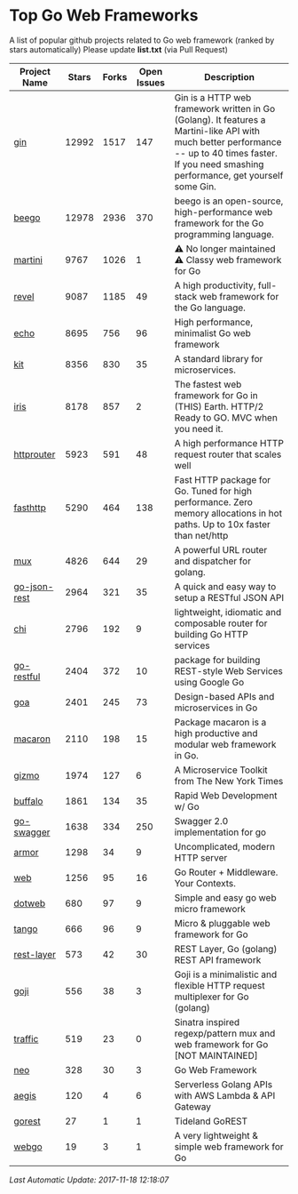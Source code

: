 # Top Go Web Frameworks
A list of popular github projects related to Go web framework (ranked by stars automatically)
Please update **list.txt** (via Pull Request)

| Project Name | Stars | Forks | Open Issues | Description |
| ------------ | ----- | ----- | ----------- | ----------- |
| [gin](https://github.com/gin-gonic/gin) | 12992 | 1517 | 147 | Gin is a HTTP web framework written in Go (Golang). It features a Martini-like API with much better performance -- up to 40 times faster. If you need smashing performance, get yourself some Gin. |
| [beego](https://github.com/astaxie/beego) | 12978 | 2936 | 370 | beego is an open-source, high-performance web framework for the Go programming language. |
| [martini](https://github.com/go-martini/martini) | 9767 | 1026 | 1 | ⚠️ No longer maintained ⚠️  Classy web framework for Go |
| [revel](https://github.com/revel/revel) | 9087 | 1185 | 49 | A high productivity, full-stack web framework for the Go language. |
| [echo](https://github.com/labstack/echo) | 8695 | 756 | 96 | High performance, minimalist Go web framework |
| [kit](https://github.com/go-kit/kit) | 8356 | 830 | 35 | A standard library for microservices. |
| [iris](https://github.com/kataras/iris) | 8178 | 857 | 2 | The fastest web framework for Go in (THIS) Earth. HTTP/2 Ready to GO. MVC when you need it. |
| [httprouter](https://github.com/julienschmidt/httprouter) | 5923 | 591 | 48 | A high performance HTTP request router that scales well |
| [fasthttp](https://github.com/valyala/fasthttp) | 5290 | 464 | 138 | Fast HTTP package for Go. Tuned for high performance. Zero memory allocations in hot paths. Up to 10x faster than net/http |
| [mux](https://github.com/gorilla/mux) | 4826 | 644 | 29 | A powerful URL router and dispatcher for golang. |
| [go-json-rest](https://github.com/ant0ine/go-json-rest) | 2964 | 321 | 35 | A quick and easy way to setup a RESTful JSON API |
| [chi](https://github.com/go-chi/chi) | 2796 | 192 | 9 | lightweight, idiomatic and composable router for building Go HTTP services |
| [go-restful](https://github.com/emicklei/go-restful) | 2404 | 372 | 10 | package for building REST-style Web Services using Google Go |
| [goa](https://github.com/goadesign/goa) | 2401 | 245 | 73 | Design-based APIs and microservices in Go |
| [macaron](https://github.com/go-macaron/macaron) | 2110 | 198 | 15 | Package macaron is a high productive and modular web framework in Go. |
| [gizmo](https://github.com/NYTimes/gizmo) | 1974 | 127 | 6 | A Microservice Toolkit from The New York Times |
| [buffalo](https://github.com/gobuffalo/buffalo) | 1861 | 134 | 35 | Rapid Web Development w/ Go |
| [go-swagger](https://github.com/go-swagger/go-swagger) | 1638 | 334 | 250 | Swagger 2.0 implementation for go |
| [armor](https://github.com/labstack/armor) | 1298 | 34 | 9 | Uncomplicated, modern HTTP server |
| [web](https://github.com/gocraft/web) | 1256 | 95 | 16 | Go Router + Middleware. Your Contexts. |
| [dotweb](https://github.com/devfeel/dotweb) | 680 | 97 | 9 | Simple and easy go web micro framework |
| [tango](https://github.com/lunny/tango) | 666 | 96 | 9 | Micro & pluggable web framework for Go |
| [rest-layer](https://github.com/rs/rest-layer) | 573 | 42 | 30 | REST Layer, Go (golang) REST API framework |
| [goji](https://github.com/goji/goji) | 556 | 38 | 3 | Goji is a minimalistic and flexible HTTP request multiplexer for Go (golang) |
| [traffic](https://github.com/pilu/traffic) | 519 | 23 | 0 | Sinatra inspired regexp/pattern mux and web framework for Go [NOT MAINTAINED] |
| [neo](https://github.com/ivpusic/neo) | 328 | 30 | 3 | Go Web Framework |
| [aegis](https://github.com/tmaiaroto/aegis) | 120 | 4 | 6 | Serverless Golang APIs with AWS Lambda & API Gateway |
| [gorest](https://github.com/tideland/gorest) | 27 | 1 | 1 | Tideland GoREST |
| [webgo](https://github.com/bnkamalesh/webgo) | 19 | 3 | 1 | A very lightweight & simple web framework for Go |

*Last Automatic Update: 2017-11-18 12:18:07*